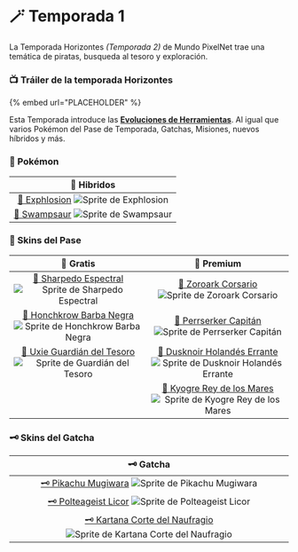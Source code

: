 # 🪄 Temporada 1

La Temporada Horizontes _(Temporada 2)_ de Mundo PixelNet trae una temática de piratas, busqueda al tesoro y exploración.

### 📺 Tráiler de la temporada Horizontes

{% embed url="PLACEHOLDER" %}

Esta Temporada introduce las [**Evoluciones de Herramientas**](../../funciones/evolucion.md). Al igual que varios Pokémon del Pase de Temporada, Gatchas, Misiones, nuevos híbridos y más.

### 📲 Pokémon

| 🧬 Hibridos |
| :------: |
| [🧬 Exphlosion](hibrido-exphlosion.md) ![Sprite de Exphlosion](../../images/pokemon/temporada-2/Exphlosion-sprite.png)|
| [🧬 Swampsaur](hibrido-swampsaur.md) ![Sprite de Swampsaur](../../images/pokemon/temporada-2/Swampsaur-sprite.png)|

### 🥇 Skins del Pase

  | 🥈 Gratis | 🥇 Premium |
  | :----: | :----: |
  | [🥈 Sharpedo Espectral](pase-sharpedo-espectral.md) ![Sprite de Sharpedo Espectral](../../images/pokemon/temporada-2/espectral1-sprite.png) | [🥇 Zoroark Corsario](pase-zoroark-corsario.md) ![Sprite de Zoroark Corsario](../../images/pokemon/temporada-2/corsario1-sprite.png) |
  | [🥈 Honchkrow Barba Negra](pase-honchkrow-barba-negra.md) ![Sprite de Honchkrow Barba Negra](../../images/pokemon/temporada-2/barbanegra-sprite.png) | [🥇 Perrserker Capitán](pase-perrserker-capitan.md) ![Sprite de Perrserker Capitán](../../images/pokemon/temporada-2/capitan-sprite.png) |
  | [🥈 Uxie Guardián del Tesoro](pase-uxie-guardian-del-tesoro.md) ![Sprite de Guardián del Tesoro](../../images/pokemon/temporada-2/guardiandeltesoro-sprite.png) |[🥇 Dusknoir Holandés Errante](pase-dusknoir-holandes-errante.md) ![Sprite de Dusknoir Holandés Errante](../../images/pokemon/temporada-1/holandeserrante-sprite.png)|
  || [🥇 Kyogre Rey de los Mares](pase-kyogre-rey-de-los-mares.md) ![Sprite de Kyogre Rey de los Mares](../../images/pokemon/temporada-2/reydelosmares-sprite.png) |

### 🗝️ Skins del Gatcha

| 🗝️ Gatcha |
| :---: |
| [🗝️ Pikachu Mugiwara](gatcha-pikachu-mugiwara.md) ![Sprite de Pikachu Mugiwara](../../images/pokemon/temporada-2/mugiwara-sprite.png)|
| [🗝️ Polteageist Licor](gatcha-polteageist-licor.md) ![Sprite de Polteageist Licor](../../images/pokemon/temporada-2/licor2-sprite.png)|
| [🗝️ Kartana Corte del Naufragio](gatcha-kartana-corte-del-naufragio.md) ![Sprite de Kartana Corte del Naufragio](../../images/pokemon/temporada-2/cortedelnaufragio-sprite.png)|
